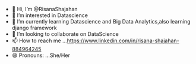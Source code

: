 - 👋 Hi, I’m @RisanaShajahan
- 👀 I’m interested in Datascience
- 🌱 I’m currently learning Datascience and Big Data Analytics,also learning django framework
- 💞️ I’m looking to collaborate on DataScience
- 📫 How to reach me ...https://www.linkedin.com/in/risana-shajahan-884964245
- 😄 Pronouns: ...She/Her
  

<!---
RisanaShajahan/RisanaShajahan is a ✨ special ✨ repository because its `README.md` (this file) appears on your GitHub profile.
You can click the Preview link to take a look at your changes.
--->
